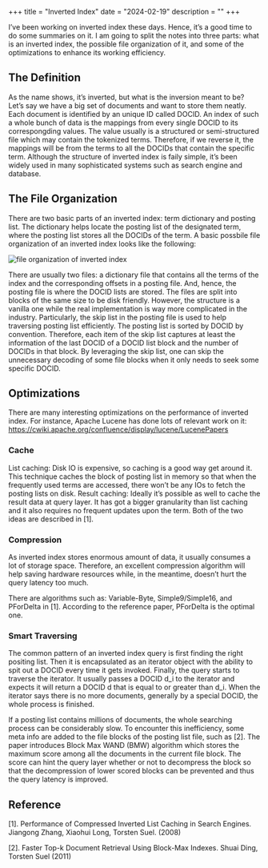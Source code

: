 +++
title = "Inverted Index"
date = "2024-02-19"
description = ""
+++

I’ve been working on inverted index these days. Hence, it’s a good time to do some summaries on it. I am going to split the notes into three parts: what is an inverted index, the possible file organization of it, and some of the optimizations to enhance its working efficiency.

## The Definition
As the name shows, it’s inverted, but what is the inversion meant to be? Let’s say we have a big set of documents and want to store them neatly. Each document is identified by an unique ID called DOCID. An index of such a whole bunch of data is the mappings from every single DOCID to its correspongding values. The value usually is a structured or semi-structured file which may contain the tokenized terms. Therefore, if we reverse it, the mappings will be from the terms to all the DOCIDs that contain the specific term. Although the structure of inverted index is faily simple, it’s been widely used in many sophisticated systems such as search engine and database.

## The File Organization
There are two basic parts of an inverted index: term dictionary and posting list. The dictionary helps locate the posting list of the designated term, where the posting list stores all the DOCIDs of the term. A basic possbile file organization of an inverted index looks like the following:

![file organization of inverted index](/images/tech/inv-idx-file-org.svg)

There are usually two files: a dictionary file that contains all the terms of the index and the corresponding offsets in a posting file. And, hence, the posting file is where the DOCID lists are stored. The files are split into blocks of the same size to be disk friendly. However, the structure is a vanilla one while the real implementation is way more complicated in the industry. Particularly, the skip list in the posting file is used to help traversing posting list efficiently. The posting list is sorted by DOCID by convention. Therefore, each item of the skip list captures at least the information of the last DOCID of a DOCID list block and the number of DOCIDs in that block. By leveraging the skip list, one can skip the unnecessary decoding of some file blocks when it only needs to seek some specific DOCID.

## Optimizations
There are many interesting optimizations on the performance of inverted index. For instance, Apache Lucene has done lots of relevant work on it: https://cwiki.apache.org/confluence/display/lucene/LucenePapers

### Cache
List caching: Disk IO is expensive, so caching is a good way get around it. This technique caches the block of posting list in memory so that when the frequently used terms are accessed, there won’t be any IOs to fetch the posting lists on disk.
Result caching: Ideally it’s possible as well to cache the result data at query layer. It has got a bigger granularity than list caching and it also requires no frequent updates upon the term.
Both of the two ideas are described in [1].

### Compression
As inverted index stores enormous amount of data, it usually consumes a lot of storage space. Therefore, an excellent compression algorithm will help saving hardware resources while, in the meantime, doesn’t hurt the query latency too much.

There are algorithms such as: Variable-Byte, Simple9/Simple16, and PForDelta in [1]. According to the reference paper, PForDelta is the optimal one.

### Smart Traversing
The common pattern of an inverted index query is first finding the right positing list. Then it is encapsulated as an iterator object with the ability to spit out a DOCID every time it gets invoked. Finally, the query starts to traverse the iterator. It usually passes a DOCID d_i to the iterator and expects it will return a DOCID d that is equal to or greater than d_i. When the iterator says there is no more documents, generally by a special DOCID, the whole process is finished.

If a posting list contains millions of documents, the whole searching process can be considerably slow. To encounter this inefficiency, some meta info are added to the file blocks of the posting list file, such as [2]. The paper introduces Block Max WAND (BMW) algorithm which stores the maximum score among all the documents in the current file block. The score can hint the query layer whether or not to decompress the block so that the decompression of lower scored blocks can be prevented and thus the query latency is improved.

## Reference
[1]. Performance of Compressed Inverted List Caching in Search Engines. Jiangong Zhang, Xiaohui Long, Torsten Suel. (2008)

[2]. Faster Top-k Document Retrieval Using Block-Max Indexes. Shuai Ding, Torsten Suel (2011)